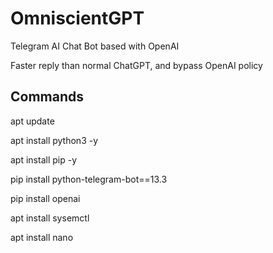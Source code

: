 # OmniscientGPT
Telegram AI Chat Bot based with OpenAI

Faster reply than normal ChatGPT, and bypass OpenAI policy

Commands
-


apt update 

apt install python3 -y

apt install pip -y

pip install python-telegram-bot==13.3

pip install openai

apt install sysemctl

apt install nano
